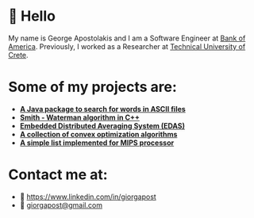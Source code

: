# :wave: Hello

My name is George Apostolakis and I am a Software Engineer at [Bank of America](https://www.bankofamerica.com/). Previously, I worked as a Researcher at [Technical University of Crete](https://www.ece.tuc.gr/index.php?id=4481).


# Some of my projects are:
- [**A Java package to search for words in ASCII files**](https://github.com/giorgapost/wordsearch-package)
- [**Smith - Waterman algorithm in C++**](https://github.com/giorgapost/smith-waterman-algorithm)
- [**Embedded Distributed Averaging System (EDAS)**](https://github.com/giorgapost/edas)
- [**A collection of convex optimization algorithms**](https://github.com/giorgapost/convex-optimization)
- [**A simple list implemented for MIPS processor**](https://github.com/giorgapost/mips-list-with-factorial)



# Contact me at:
- :link: https://www.linkedin.com/in/giorgapost
- :email: giorgapost@gmail.com
